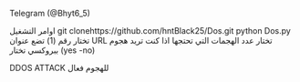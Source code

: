 Telegram (@Bhyt6_5)

اوامر التشغيل 
git clonehttps://github.com/hntBlack25/Dos.git
python Dos.py
تختار رقم (1)
تضع عنوان URL
تختار عدد الهجمات التي تحتجها 
اذا كنت تريد هجوم ببروكسي تختار (yes -no)


DDOS ATTACK للهجوم فعال

